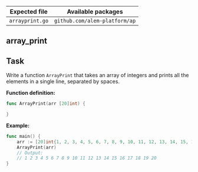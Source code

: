 | Expected file   | Available packages            |
| --------------- | ----------------------------- |
| `arrayprint.go` | `github.com/alem-platform/ap` |

## array_print

## Task

Write a function `ArrayPrint` that takes an array of integers and prints all the elements in a single line, separated by spaces.

**Function definition:**

```go
func ArrayPrint(arr [20]int) {

}
```

**Example:**

```go
func main() {
    arr := [20]int{1, 2, 3, 4, 5, 6, 7, 8, 9, 10, 11, 12, 13, 14, 15, 16, 17, 18, 19, 20}
    ArrayPrint(arr)
    // Output:
    // 1 2 3 4 5 6 7 8 9 10 11 12 13 14 15 16 17 18 19 20
}
```
